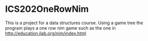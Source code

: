 # ICS202OneRowNim
This is a project for a data structures course.
Using a game tree the program plays a one row nim game such as the one in http://education.jlab.org/nim/index.html
